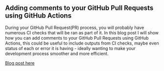 ## Adding comments to your GitHub Pull Requests using GitHub Actions

During your GitHub Pull Request(PR) process, you will probably have numerous CI checks that will be ran as part of it. In this blog post I will show how you can add comments to your GitHub Pull Requests using GitHub Actions, this could be useful to include outputs from CI checks, maybe even status of each or error it is having - ideally wanting to make your development process smoother and more efficient.

[Blog post here](https://thomasthornton.cloud/2024/07/01/adding-comments-to-your-github-pull-requests-using-github-actions/)
